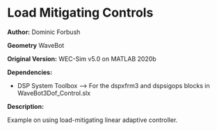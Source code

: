# Load Mitigating Controls

**Author:**  	Dominic Forbush

**Geometry**	WaveBot

**Original Version:** 	WEC-Sim v5.0 on MATLAB 2020b

**Dependencies:**

 * DSP System Toolbox --> For the dspxfrm3 and dspsigops blocks in WaveBot3Dof_Control.slx

**Description:**

Example on using load-mitigating linear adaptive controller.



